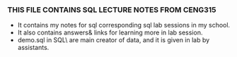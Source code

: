 ### THIS FILE CONTAINS SQL LECTURE NOTES FROM CENG315 

- It contains my notes for sql corresponding sql lab sessions in my school.
- It also contains answers& links for learning more in lab session.
- demo.sql in SQL\  are main creator of data, and it is given in lab by assistants.